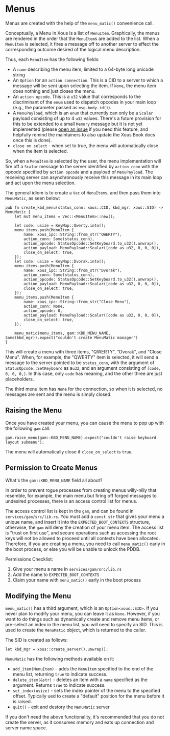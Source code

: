 # Menus

Menus are created with the help of the `menu_matic()` convenience call.

Conceptually, a Menu in Xous is a list of `MenuItem`. Graphically, the menus
are rendered in the order that the `MenuItem`s are added to the list. When a `MenuItem` is selected, it fires a message off to another server to effect the corresponding outcome desired of the logical menu description.

Thus, each `MenuItem` has the following fields:

- A `name` describing the menu item, limited to a 64-byte long unicode string
- An `Option` for an `action connection`. This is a CID to a server to which a message will be sent upon selecting the item. If `None`, the menu item does nothing and just closes the menu.
- An `action opcode`. This is a `u32` value that corresponds to the discriminant of the `enum` used to dispatch opcodes in your main loop (e.g., the parameter passed as `msg.body.id()`).
- A `MenuPayload`, which is an `enum` that currently can only be a `Scalar` payload consisting of up to 4 `u32` values. There's a future provision for this to be extended to a small `Memory` message but it is not yet implemented (please [open an issue](https://github.com/betrusted-io/xous-core/issues) if you need this feature, and helpfully remind the maintainers to also update the Xous Book docs once this is done).
- `close on select` - when set to true, the menu will automatically close when the item is selected.

So, when a `MenuItem` is selected by the user, the menu implementation will fire off a `Scalar` message to the server identified by `action_conn` with the opcode specified by `action opcode` and a payload of `MenuPayload`. The receiving server can asynchronously receive this message in its main loop and act upon the menu selection.

The general idiom is to create a `Vec` of `MenuItem`s, and then pass them into `MenuMatic`, as seen below:

```rust,noplayground,ignore
pub fn create_kbd_menu(status_conn: xous::CID, kbd_mgr: xous::SID) -> MenuMatic {
    let mut menu_items = Vec::<MenuItem>::new();

    let code: usize = KeyMap::Qwerty.into();
    menu_items.push(MenuItem {
        name: xous_ipc::String::from_str("QWERTY"),
        action_conn: Some(status_conn),
        action_opcode: StatusOpcode::SetKeyboard.to_u32().unwrap(),
        action_payload: MenuPayload::Scalar([code as u32, 0, 0, 0]),
        close_on_select: true,
    });
    let code: usize = KeyMap::Dvorak.into();
    menu_items.push(MenuItem {
        name: xous_ipc::String::from_str("Dvorak"),
        action_conn: Some(status_conn),
        action_opcode: StatusOpcode::SetKeyboard.to_u32().unwrap(),
        action_payload: MenuPayload::Scalar([code as u32, 0, 0, 0]),
        close_on_select: true,
    });
    menu_items.push(MenuItem {
        name: xous_ipc::String::from_str("Close Menu"),
        action_conn: None,
        action_opcode: 0,
        action_payload: MenuPayload::Scalar([code as u32, 0, 0, 0]),
        close_on_select: true,
    });

    menu_matic(menu_items, gam::KBD_MENU_NAME, Some(kbd_mgr)).expect("couldn't create MenuMatic manager")
}

```

This will create a menu with three items, "QWERTY", "Dvorak", and "Close Menu". When, for example, the "QWERTY" item is selected, it will send a message to the server pointed to be `status_conn`, with the argument of `StatusOpcode::SetKeyboard` as a`u32`, and an argument consisting of `[code, 0, 0, 0,]`. In this case, only `code` has meaning, and the other three are just placeholders.

The third menu item has `None` for the connection, so when it is selected, no messages are sent and the menu is simply closed.

## Raising the Menu

Once you have created your menu, you can cause the menu to pop up with the following `gam` call:

```rust,noplayground,ignore
gam.raise_menu(gam::KBD_MENU_NAME).expect("couldn't raise keyboard layout submenu");
```

The menu will automatically close if `close_on_select` is `true`.

## Permission to Create Menus

What's the `gam::KBD_MENU_NAME` field all about?

In order to prevent rogue processes from creating menus willy-nilly that resemble, for example, the main menu but firing off forged messages to undesired processes, there is an access control list for menus.

The access control list is kept in the `gam`, and can be found in `services/gam/src/lib.rs`. You must add a `const str` that gives your menu a unique name, and insert it into the `EXPECTED_BOOT_CONTEXTS` structure, otherwise, the `gam` will deny the creation of your menu item. The access list is "trust on first use", and secure operations such as accessing the root keys will not be allowed to proceed until all contexts have been allocated. Therefore, if you are creating a menu, you need to call `menu_matic()` early in the boot process, or else you will be unable to unlock the PDDB.

Permissions Checklist:

1. Give your menu a name in `services/gam/src/lib.rs`
2. Add the name to `EXPECTED_BOOT_CONTEXTS`
3. Claim your name with `menu_matic()` early in the boot process

## Modifying the Menu

`menu_matic()` has a third argument, which is an `Option<xous::SID>`. If you never plan to modify your menu, you can leave it as `None`. However, if you want to do things such as dynamically create and remove menu items, or pre-select an index in the menu list, you will need to specify an SID. This is used to create the `MenuMatic` object, which is returned to the caller.

The SID is created as follows:

```rust,noplayground,ignore
let kbd_mgr = xous::create_server().unwrap();
```

`MenuMatic` has the following methods available on it:

- `add_item(MenuItem)` - adds the `MenuItem` specified to the end of the menu list, returning `true` to indicate success.
- `delete_item(&str)` - deletes an item with a `name` specified as the argument. Returns `true` to indicate success.
- `set_index(usize)` - sets the index pointer of the menu to the specified offset. Typically ued to create a "default" position for the menu before it is raised.
- `quit()` - exit and destory the `MenuMatic` server

If you don't need the above functionality, it's recommended that you do not create the server, as it consumes memory and eats up connection and server name space.
